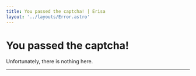 ```yaml
---
title: You passed the captcha! | Erisa
layout: '../layouts/Error.astro'
---
```


# You passed the captcha!

Unfortunately, there is nothing here.

---
